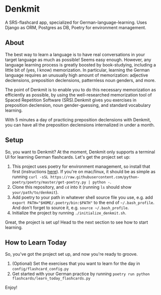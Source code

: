 # Denkmit
A SRS-flashcard app, specialized for German-language-learning. Uses Django as ORM, Postgres as DB, Poetry for environment management.


## About
The best way to learn a language is to have real conversations in your target language as much as possible! Seems easy enough. However, any language learning process is greatly boosted by book-studying, including a little bit of (yes, I know) memorization. In particular, learning the German language requires an unusually high amount of memorization: adjective declensions, preposition declensions, patternless noun genders, and more.

The point of Denkmit is to enable you to do this necessary memorization as efficiently as possible, by using the well-researched memorization tool of Spaced Repetition Software (SRS).Denkmit gives you exercises in preposition declension, noun gender-guessing, and standard vocabulary learning.

With 5 minutes a day of practicing preposition declensions with Denkmit, you can have all the preposition declensions internalized in under a month.


## Setup
So, you want to Denkmit? At the moment, Denkmit only supports a terminal UI for learning German flashcards. Let's get the project set up:
1. This project uses poetry for environment management, so install that first (instructions [here](https://python-poetry.org/docs/#osx--linux--bashonwindows-install-instructions)). If you're on mac/linux, it should be as simple as running `curl -sSL https://raw.githubusercontent.com/python-poetry/poetry/master/get-poetry.py | python -`.
2. Clone this repository, and `cd` into it (running `ls` should show `your/path/to/denkmit`).
3. Add poetry to your path in whatever shell source file you use, e.g. add `export PATH="$HOME/.poetry/bin:$PATH"` to the end of `~/.bash_profile`. And don't forget to source it, e.g. `source ~/.bash_profile`.
4. Initialize the project by running `./initialize_denkmit.sh`.

Great, the project is set up! Head to the next section to see how to start learning.


## How to Learn Today
So, you've got the project set up, and now you're ready to groove.
1. (Optional) Set the exercises that you want to learn for the day in `config/flashcard_config.py`
2. Get started with your German practice by running `poetry run python flashcards/learn_today_flashcards.py`

Enjoy!

